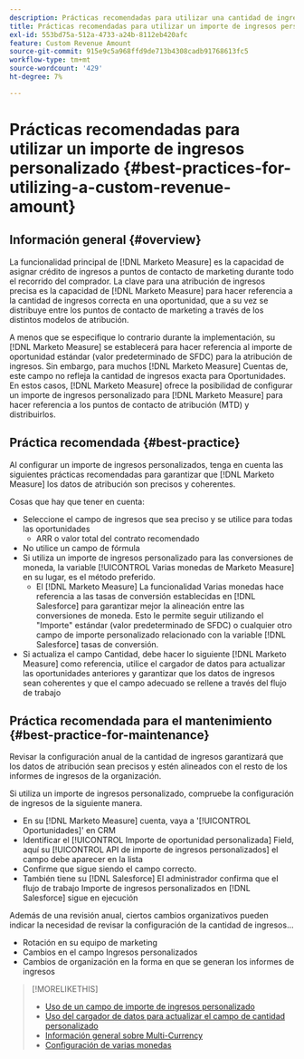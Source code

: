 ```yaml
---
description: Prácticas recomendadas para utilizar una cantidad de ingresos personalizada - [!DNL Marketo Measure]
title: Prácticas recomendadas para utilizar un importe de ingresos personalizado
exl-id: 553bd75a-512a-4733-a24b-8112eb420afc
feature: Custom Revenue Amount
source-git-commit: 915e9c5a968ffd9de713b4308cadb91768613fc5
workflow-type: tm+mt
source-wordcount: '429'
ht-degree: 7%

---
```


# Prácticas recomendadas para utilizar un importe de ingresos personalizado {#best-practices-for-utilizing-a-custom-revenue-amount}

## Información general {#overview}

La funcionalidad principal de [!DNL Marketo Measure] es la capacidad de asignar crédito de ingresos a puntos de contacto de marketing durante todo el recorrido del comprador. La clave para una atribución de ingresos precisa es la capacidad de [!DNL Marketo Measure] para hacer referencia a la cantidad de ingresos correcta en una oportunidad, que a su vez se distribuye entre los puntos de contacto de marketing a través de los distintos modelos de atribución.

A menos que se especifique lo contrario durante la implementación, su [!DNL Marketo Measure] se establecerá para hacer referencia al importe de oportunidad estándar (valor predeterminado de SFDC) para la atribución de ingresos. Sin embargo, para muchos [!DNL Marketo Measure] Cuentas de, este campo no refleja la cantidad de ingresos exacta para Oportunidades. En estos casos, [!DNL Marketo Measure] ofrece la posibilidad de configurar un importe de ingresos personalizado para [!DNL Marketo Measure] para hacer referencia a los puntos de contacto de atribución (MTD) y distribuirlos.

## Práctica recomendada {#best-practice}

Al configurar un importe de ingresos personalizados, tenga en cuenta las siguientes prácticas recomendadas para garantizar que [!DNL Marketo Measure] los datos de atribución son precisos y coherentes.

Cosas que hay que tener en cuenta:

* Seleccione el campo de ingresos que sea preciso y se utilice para todas las oportunidades
   * ARR o valor total del contrato recomendado
* No utilice un campo de fórmula
* Si utiliza un importe de ingresos personalizado para las conversiones de moneda, la variable [!UICONTROL Varias monedas de Marketo Measure] en su lugar, es el método preferido.
   * El [!DNL Marketo Measure] La funcionalidad Varias monedas hace referencia a las tasas de conversión establecidas en [!DNL Salesforce] para garantizar mejor la alineación entre las conversiones de moneda. Esto le permite seguir utilizando el &quot;Importe&quot; estándar (valor predeterminado de SFDC) o cualquier otro campo de importe personalizado relacionado con la variable [!DNL Salesforce] tasas de conversión.
* Si actualiza el campo Cantidad, debe hacer lo siguiente [!DNL Marketo Measure] como referencia, utilice el cargador de datos para actualizar las oportunidades anteriores y garantizar que los datos de ingresos sean coherentes y que el campo adecuado se rellene a través del flujo de trabajo

## Práctica recomendada para el mantenimiento {#best-practice-for-maintenance}

Revisar la configuración anual de la cantidad de ingresos garantizará que los datos de atribución sean precisos y estén alineados con el resto de los informes de ingresos de la organización.

Si utiliza un importe de ingresos personalizado, compruebe la configuración de ingresos de la siguiente manera.

* En su [!DNL Marketo Measure] cuenta, vaya a &#39;[!UICONTROL Oportunidades]&#39; en CRM
* Identificar el [!UICONTROL Importe de oportunidad personalizada] Field, aquí su [!UICONTROL API de importe de ingresos personalizados] el campo debe aparecer en la lista
* Confirme que sigue siendo el campo correcto.
* También tiene su [!DNL Salesforce] El administrador confirma que el flujo de trabajo Importe de ingresos personalizados en [!DNL Salesforce] sigue en ejecución

Además de una revisión anual, ciertos cambios organizativos pueden indicar la necesidad de revisar la configuración de la cantidad de ingresos...

* Rotación en su equipo de marketing
* Cambios en el campo Ingresos personalizados
* Cambios de organización en la forma en que se generan los informes de ingresos

>[!MORELIKETHIS]
>
>* [Uso de un campo de importe de ingresos personalizado](/help/advanced-marketo-measure-features/custom-revenue-amount/using-a-custom-revenue-amount-field.md)
>* [Uso del cargador de datos para actualizar el campo de cantidad personalizado](/help/advanced-marketo-measure-features/custom-revenue-amount/using-data-loader-to-update-marketo-measure-custom-amount-field.md)
>* [Información general sobre Multi-Currency](/help/advanced-marketo-measure-features/multi-currency/overview.md)
>* [Configuración de varias monedas](/help/advanced-marketo-measure-features/multi-currency/settings.md)
